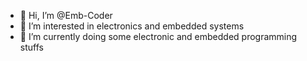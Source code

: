 - 👋 Hi, I’m @Emb-Coder
- 👀 I’m interested in electronics and embedded systems
- 🌱 I’m currently doing some electronic and embedded programming stuffs

<!---
Emb-Coder/Emb-Coder is a ✨ special ✨ repository because its `README.md` (this file) appears on your GitHub profile.
You can click the Preview link to take a look at your changes.
--->
